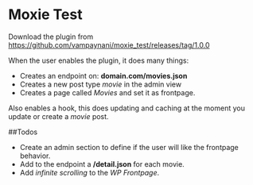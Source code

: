 # Moxie Test

Download the plugin from https://github.com/vampaynani/moxie_test/releases/tag/1.0.0

When the user enables the plugin, it does many things:
- Creates an endpoint on: **domain.com/movies.json**
- Creates a new post type *movie* in the admin view
- Creates a page called *Movies* and set it as frontpage.

Also enables a hook, this  does updating and caching at the moment you update or create a *movie* post.

##Todos
- Create an admin section to define if the user will like the frontpage behavior.
- Add to the endpoint a **/detail.json** for each movie.
- Add *infinite scrolling* to the *WP Frontpage*.